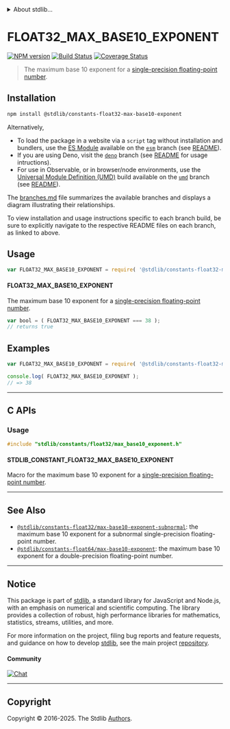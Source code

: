 <!--

@license Apache-2.0

Copyright (c) 2024 The Stdlib Authors.

Licensed under the Apache License, Version 2.0 (the "License");
you may not use this file except in compliance with the License.
You may obtain a copy of the License at

   http://www.apache.org/licenses/LICENSE-2.0

Unless required by applicable law or agreed to in writing, software
distributed under the License is distributed on an "AS IS" BASIS,
WITHOUT WARRANTIES OR CONDITIONS OF ANY KIND, either express or implied.
See the License for the specific language governing permissions and
limitations under the License.

-->


<details>
  <summary>
    About stdlib...
  </summary>
  <p>We believe in a future in which the web is a preferred environment for numerical computation. To help realize this future, we've built stdlib. stdlib is a standard library, with an emphasis on numerical and scientific computation, written in JavaScript (and C) for execution in browsers and in Node.js.</p>
  <p>The library is fully decomposable, being architected in such a way that you can swap out and mix and match APIs and functionality to cater to your exact preferences and use cases.</p>
  <p>When you use stdlib, you can be absolutely certain that you are using the most thorough, rigorous, well-written, studied, documented, tested, measured, and high-quality code out there.</p>
  <p>To join us in bringing numerical computing to the web, get started by checking us out on <a href="https://github.com/stdlib-js/stdlib">GitHub</a>, and please consider <a href="https://opencollective.com/stdlib">financially supporting stdlib</a>. We greatly appreciate your continued support!</p>
</details>

# FLOAT32_MAX_BASE10_EXPONENT

[![NPM version][npm-image]][npm-url] [![Build Status][test-image]][test-url] [![Coverage Status][coverage-image]][coverage-url] <!-- [![dependencies][dependencies-image]][dependencies-url] -->

> The maximum base 10 exponent for a [single-precision floating-point number][ieee754].

<section class="installation">

## Installation

```bash
npm install @stdlib/constants-float32-max-base10-exponent
```

Alternatively,

-   To load the package in a website via a `script` tag without installation and bundlers, use the [ES Module][es-module] available on the [`esm`][esm-url] branch (see [README][esm-readme]).
-   If you are using Deno, visit the [`deno`][deno-url] branch (see [README][deno-readme] for usage intructions).
-   For use in Observable, or in browser/node environments, use the [Universal Module Definition (UMD)][umd] build available on the [`umd`][umd-url] branch (see [README][umd-readme]).

The [branches.md][branches-url] file summarizes the available branches and displays a diagram illustrating their relationships.

To view installation and usage instructions specific to each branch build, be sure to explicitly navigate to the respective README files on each branch, as linked to above.

</section>

<section class="usage">

## Usage

<!-- eslint-disable id-length -->

```javascript
var FLOAT32_MAX_BASE10_EXPONENT = require( '@stdlib/constants-float32-max-base10-exponent' );
```

#### FLOAT32_MAX_BASE10_EXPONENT

The maximum base 10 exponent for a [single-precision floating-point number][ieee754].

<!-- eslint-disable id-length -->

```javascript
var bool = ( FLOAT32_MAX_BASE10_EXPONENT === 38 );
// returns true
```

</section>

<!-- /.usage -->

<section class="examples">

## Examples

<!-- TODO: better example -->

<!-- eslint no-undef: "error" -->

<!-- eslint-disable id-length -->

```javascript
var FLOAT32_MAX_BASE10_EXPONENT = require( '@stdlib/constants-float32-max-base10-exponent' );

console.log( FLOAT32_MAX_BASE10_EXPONENT );
// => 38
```

</section>

<!-- /.examples -->

<!-- C interface documentation. -->

* * *

<section class="c">

## C APIs

<!-- Section to include introductory text. Make sure to keep an empty line after the intro `section` element and another before the `/section` close. -->

<section class="intro">

</section>

<!-- /.intro -->

<!-- C usage documentation. -->

<section class="usage">

### Usage

```c
#include "stdlib/constants/float32/max_base10_exponent.h"
```

#### STDLIB_CONSTANT_FLOAT32_MAX_BASE10_EXPONENT

Macro for the maximum base 10 exponent for a [single-precision floating-point number][ieee754].

</section>

<!-- /.usage -->

<!-- C API usage notes. Make sure to keep an empty line after the `section` element and another before the `/section` close. -->

<section class="notes">

</section>

<!-- /.notes -->

<!-- C API usage examples. -->

<section class="examples">

</section>

<!-- /.examples -->

</section>

<!-- /.c -->

<!-- Section for related `stdlib` packages. Do not manually edit this section, as it is automatically populated. -->

<section class="related">

* * *

## See Also

-   <span class="package-name">[`@stdlib/constants-float32/max-base10-exponent-subnormal`][@stdlib/constants/float32/max-base10-exponent-subnormal]</span><span class="delimiter">: </span><span class="description">the maximum base 10 exponent for a subnormal single-precision floating-point number.</span>
-   <span class="package-name">[`@stdlib/constants-float64/max-base10-exponent`][@stdlib/constants/float64/max-base10-exponent]</span><span class="delimiter">: </span><span class="description">the maximum base 10 exponent for a double-precision floating-point number.</span>

</section>

<!-- /.related -->

<!-- Section for all links. Make sure to keep an empty line after the `section` element and another before the `/section` close. -->


<section class="main-repo" >

* * *

## Notice

This package is part of [stdlib][stdlib], a standard library for JavaScript and Node.js, with an emphasis on numerical and scientific computing. The library provides a collection of robust, high performance libraries for mathematics, statistics, streams, utilities, and more.

For more information on the project, filing bug reports and feature requests, and guidance on how to develop [stdlib][stdlib], see the main project [repository][stdlib].

#### Community

[![Chat][chat-image]][chat-url]

---

## Copyright

Copyright &copy; 2016-2025. The Stdlib [Authors][stdlib-authors].

</section>

<!-- /.stdlib -->

<!-- Section for all links. Make sure to keep an empty line after the `section` element and another before the `/section` close. -->

<section class="links">

[npm-image]: http://img.shields.io/npm/v/@stdlib/constants-float32-max-base10-exponent.svg
[npm-url]: https://npmjs.org/package/@stdlib/constants-float32-max-base10-exponent

[test-image]: https://github.com/stdlib-js/constants-float32-max-base10-exponent/actions/workflows/test.yml/badge.svg?branch=main
[test-url]: https://github.com/stdlib-js/constants-float32-max-base10-exponent/actions/workflows/test.yml?query=branch:main

[coverage-image]: https://img.shields.io/codecov/c/github/stdlib-js/constants-float32-max-base10-exponent/main.svg
[coverage-url]: https://codecov.io/github/stdlib-js/constants-float32-max-base10-exponent?branch=main

<!--

[dependencies-image]: https://img.shields.io/david/stdlib-js/constants-float32-max-base10-exponent.svg
[dependencies-url]: https://david-dm.org/stdlib-js/constants-float32-max-base10-exponent/main

-->

[chat-image]: https://img.shields.io/gitter/room/stdlib-js/stdlib.svg
[chat-url]: https://app.gitter.im/#/room/#stdlib-js_stdlib:gitter.im

[stdlib]: https://github.com/stdlib-js/stdlib

[stdlib-authors]: https://github.com/stdlib-js/stdlib/graphs/contributors

[umd]: https://github.com/umdjs/umd
[es-module]: https://developer.mozilla.org/en-US/docs/Web/JavaScript/Guide/Modules

[deno-url]: https://github.com/stdlib-js/constants-float32-max-base10-exponent/tree/deno
[deno-readme]: https://github.com/stdlib-js/constants-float32-max-base10-exponent/blob/deno/README.md
[umd-url]: https://github.com/stdlib-js/constants-float32-max-base10-exponent/tree/umd
[umd-readme]: https://github.com/stdlib-js/constants-float32-max-base10-exponent/blob/umd/README.md
[esm-url]: https://github.com/stdlib-js/constants-float32-max-base10-exponent/tree/esm
[esm-readme]: https://github.com/stdlib-js/constants-float32-max-base10-exponent/blob/esm/README.md
[branches-url]: https://github.com/stdlib-js/constants-float32-max-base10-exponent/blob/main/branches.md

[ieee754]: https://en.wikipedia.org/wiki/IEEE_754-1985

<!-- <related-links> -->

[@stdlib/constants/float32/max-base10-exponent-subnormal]: https://github.com/stdlib-js/constants-float32-max-base10-exponent-subnormal

[@stdlib/constants/float64/max-base10-exponent]: https://github.com/stdlib-js/constants-float64-max-base10-exponent

<!-- </related-links> -->

</section>

<!-- /.links -->
